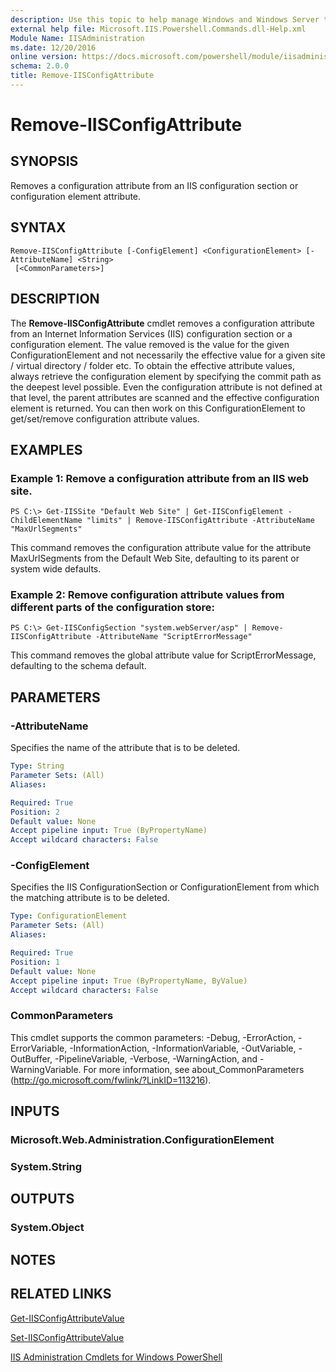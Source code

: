 ```yaml
---
description: Use this topic to help manage Windows and Windows Server technologies with Windows PowerShell.
external help file: Microsoft.IIS.Powershell.Commands.dll-Help.xml
Module Name: IISAdministration
ms.date: 12/20/2016
online version: https://docs.microsoft.com/powershell/module/iisadministration/remove-iisconfigattribute?view=windowsserver2022-ps&wt.mc_id=ps-gethelp
schema: 2.0.0
title: Remove-IISConfigAttribute
---
```


# Remove-IISConfigAttribute

## SYNOPSIS
Removes a configuration attribute from an IIS configuration section or configuration element attribute.

## SYNTAX

```
Remove-IISConfigAttribute [-ConfigElement] <ConfigurationElement> [-AttributeName] <String>
 [<CommonParameters>]
```

## DESCRIPTION
The **Remove-IISConfigAttribute** cmdlet removes a configuration attribute from an Internet Information Services (IIS) configuration section or a configuration element.
The value removed is the value for the given ConfigurationElement and not necessarily the effective value for a given site / virtual directory / folder etc.
To obtain the effective attribute values, always retrieve the configuration element by specifying the commit path as the deepest level possible.
Even the configuration attribute is not defined at that level, the parent attributes are scanned and the effective configuration element is returned.
You can then work on this ConfigurationElement to get/set/remove configuration attribute values.

## EXAMPLES

### Example 1: Remove a configuration attribute from an IIS web site.
```
PS C:\> Get-IISSite "Default Web Site" | Get-IISConfigElement -ChildElementName "limits" | Remove-IISConfigAttribute -AttributeName "MaxUrlSegments"
```

This command removes the configuration attribute value for the attribute MaxUrlSegments from the Default Web Site, defaulting to its parent or system wide defaults.

### Example 2: Remove configuration attribute values from different parts of the configuration store:
```
PS C:\> Get-IISConfigSection "system.webServer/asp" | Remove-IISConfigAttribute -AttributeName "ScriptErrorMessage"
```

This command removes the global attribute value for ScriptErrorMessage, defaulting to the schema default.

## PARAMETERS

### -AttributeName
Specifies the name of the attribute that is to be deleted.

```yaml
Type: String
Parameter Sets: (All)
Aliases: 

Required: True
Position: 2
Default value: None
Accept pipeline input: True (ByPropertyName)
Accept wildcard characters: False
```

### -ConfigElement
Specifies the IIS ConfigurationSection or ConfigurationElement from which the matching attribute is to be deleted.

```yaml
Type: ConfigurationElement
Parameter Sets: (All)
Aliases: 

Required: True
Position: 1
Default value: None
Accept pipeline input: True (ByPropertyName, ByValue)
Accept wildcard characters: False
```

### CommonParameters
This cmdlet supports the common parameters: -Debug, -ErrorAction, -ErrorVariable, -InformationAction, -InformationVariable, -OutVariable, -OutBuffer, -PipelineVariable, -Verbose, -WarningAction, and -WarningVariable. For more information, see about_CommonParameters (http://go.microsoft.com/fwlink/?LinkID=113216).

## INPUTS

### Microsoft.Web.Administration.ConfigurationElement

### System.String

## OUTPUTS

### System.Object

## NOTES

## RELATED LINKS

[Get-IISConfigAttributeValue](./Get-IISConfigAttributeValue.md)

[Set-IISConfigAttributeValue](./Set-IISConfigAttributeValue.md)

[IIS Administration Cmdlets for Windows PowerShell](./iisadministration.md)

